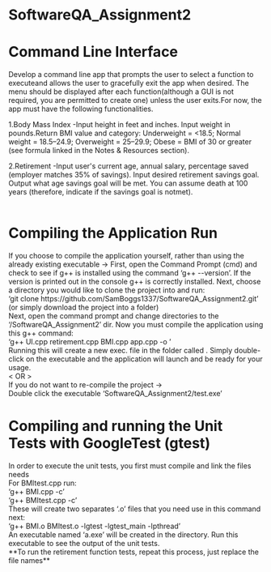 # SoftwareQA_Assignment2
<h1>Command Line Interface</h1> 
Develop a command line app that prompts the user to select a function to executeand allows the user to gracefully exit the app when desired. The menu should be displayed after each function(although a GUI is not required, you are permitted to create one) unless the user exits.For now, the app must have the following functionalities.<br>

1.Body Mass Index -Input height in feet and inches. Input weight in pounds.Return BMI value and category: Underweight = <18.5; Normal weight = 18.5–24.9; Overweight = 25–29.9; Obese = BMI of 30 or greater (see formula linked in the Notes & Resources section). <br>

2.Retirement -Input user's current age, annual salary, percentage saved (employer matches 35% of savings). Input desired retirement savings goal. Output what age savings goal will be met. You can assume death at 100 years (therefore, indicate if the savings goal is notmet).<br>
<br>




<h1>Compiling the Application Run</h1>
If you choose to compile the application yourself, rather than using the already existing executable ->
First, open the Command Prompt (cmd) and check to see if g++ is installed using the command ‘g++ --version’. If the version is printed out in the console g++ is correctly installed.
Next, choose a directory you would like to clone the project into and run: <br>
‘git clone https://github.com/SamBoggs1337/SoftwareQA_Assignment2.git’ <br>
(or simply download the project into a folder)<br>
Next, open the command prompt and change directories to the ‘/SoftwareQA_Assignment2’ dir. Now you must compile the application using this g++ command:<br>
‘g++ UI.cpp retirement.cpp BMI.cpp app.cpp -o <Exec. Name>’<br>
Running this will create a new exec. file in the folder called <your chosen exec name>. Simply double-click on the executable and the application will launch and be ready for your usage.<br>
< OR ><br>
If you do not want to re-compile the project -> <br>
	Double click the executable  ‘SoftwareQA_Assignment2/test.exe’<br>

<h1>Compiling and running the Unit Tests with GoogleTest (gtest) </h1>
In order to execute the unit tests, you first must compile and link the files needs<br>
For BMItest.cpp run:<br>
	‘g++ BMI.cpp -c’ <br>
	‘g++ BMItest.cpp -c’<br>
These will create two separates ‘.o’ files that you need use in this command next:<br>
	‘g++ BMI.o BMItest.o -lgtest -lgtest_main -lpthread’<br>
An executable named ‘a.exe’ will be created in the directory. Run this executable to see the output of the unit tests.<br>
**To run the retirement function tests, repeat this process, just replace the file names**
